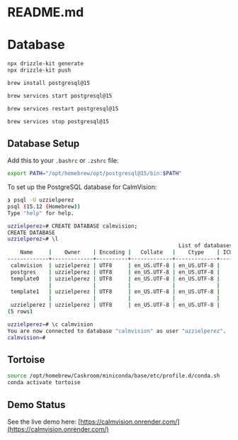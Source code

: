 # README.md


# Database
```bash
npx drizzle-kit generate
npx drizzle-kit push
```

```bash
brew install postgresql@15
```

```bash
brew services start postgresql@15
```

```bash
brew services restart postgresql@15
```

```bash
brew services stop postgresql@15
```


## Database Setup

Add this to your `.bashrc` or `.zshrc` file:
```bash
export PATH="/opt/homebrew/opt/postgresql@15/bin:$PATH"
```

To set up the PostgreSQL database for CalmVision:

```bash
❯ psql -U uzzielperez
psql (15.12 (Homebrew))
Type "help" for help.

uzzielperez=# CREATE DATABASE calmvision;
CREATE DATABASE
uzzielperez=# \l
                                                      List of databases
    Name     |    Owner    | Encoding |   Collate   |    Ctype    | ICU Locale | Locale Provider |      Access privileges      
-------------+-------------+----------+-------------+-------------+------------+-----------------+-----------------------------
 calmvision  | uzzielperez | UTF8     | en_US.UTF-8 | en_US.UTF-8 |            | libc            | 
 postgres    | uzzielperez | UTF8     | en_US.UTF-8 | en_US.UTF-8 |            | libc            | 
 template0   | uzzielperez | UTF8     | en_US.UTF-8 | en_US.UTF-8 |            | libc            | =c/uzzielperez             +
             |             |          |             |             |            |                 | uzzielperez=CTc/uzzielperez
 template1   | uzzielperez | UTF8     | en_US.UTF-8 | en_US.UTF-8 |            | libc            | =c/uzzielperez             +
             |             |          |             |             |            |                 | uzzielperez=CTc/uzzielperez
 uzzielperez | uzzielperez | UTF8     | en_US.UTF-8 | en_US.UTF-8 |            | libc            | 
(5 rows)

uzzielperez=# \c calmvision
You are now connected to database "calmvision" as user "uzzielperez".
calmvision=# 
```

## Tortoise
```bash
source /opt/homebrew/Caskroom/miniconda/base/etc/profile.d/conda.sh
conda activate tortoise
```
## Demo Status

See the live demo here: [https://calmvision.onrender.com/](https://calmvision.onrender.com/)
